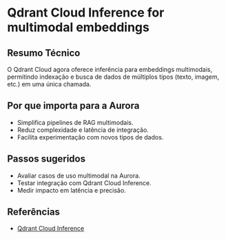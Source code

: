 # Qdrant Cloud Inference for multimodal embeddings

## Resumo Técnico
O Qdrant Cloud agora oferece inferência para embeddings multimodais, permitindo indexação e busca de dados de múltiplos tipos (texto, imagem, etc.) em uma única chamada.

## Por que importa para a Aurora
- Simplifica pipelines de RAG multimodais.
- Reduz complexidade e latência de integração.
- Facilita experimentação com novos tipos de dados.

## Passos sugeridos
- Avaliar casos de uso multimodal na Aurora.
- Testar integração com Qdrant Cloud Inference.
- Medir impacto em latência e precisão.

## Referências
- [Qdrant Cloud Inference](https://qdrant.tech/documentation/cloud/inference/)
